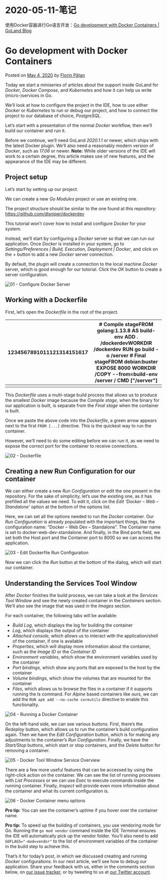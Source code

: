 # 2020-05-11-笔记

使用Docker容器进行Go语言开发：[Go development with Docker Containers | GoLand Blog](https://blog.jetbrains.com/go/2020/05/04/go-development-with-docker-containers/)

# Go development with Docker Containers

Posted on [May 4, 2020](https://blog.jetbrains.com/go/2020/05/04/go-development-with-docker-containers/) *by* [Florin Pățan](https://blog.jetbrains.com/go/author/florin-patanjetbrains-com/)

Today we start a miniseries of articles about the support inside GoLand for *Docker*, *Docker Compose*, and *Kubernetes* and how it can help us write (micro-)services in Go.

We’ll look at how to configure the project in the IDE, how to use either *Docker* or *Kubernetes* to run or debug our project, and how to connect the project to our database of choice, *PostgreSQL.*

Let’s start with a presentation of the normal *Docker* workflow, then we’ll build our container and run it.



Before we continue, we’ll need GoLand *2020.1.1* or newer, which ships with the latest Docker plugin. We’ll also need a reasonably modern version of *Docker*, such as *17.06* or newer.
**Note:** While older versions of the IDE will work to a certain degree, this article makes use of new features, and the appearance of the IDE may be different.

## Project setup

Let’s start by setting up our project.

We can create a new *Go Modules* project or use an existing one.

The project structure should be similar to the one found at this repository: https://github.com/dlsniper/dockerdev

This tutorial won’t cover how to install and configure *Docker* for your system.

Instead, we’ll start by configuring a *Docker* server so that we can run our application. Once *Docker* is installed in your system, go to *Settings/Preferences | Build, Execution, Deployment | Docker*, and click on the *+* button to add a new *Docker* server connection.

By default, the plugin will create a connection to the local machine *Docker* server, which is good enough for our tutorial. Click the *OK* button to create a server configuration.



![01 - Configure Docker Server](2020-05-11-笔记/01-Configure-Docker-Server.png)



## Working with a Dockerfile

First, let’s open the *Dockerfile* in the root of the project.

| 1234567891011121314151617 | # Compile stageFROM golang:1.13.8 **AS** build-env ADD . /dockerdevWORKDIR /dockerdev RUN go build -o /server # Final stageFROM debian:buster EXPOSE 8000 WORKDIR /COPY --from=build-env /server / CMD ["/server"] |
| ------------------------- | ------------------------------------------------------------ |
|                           |                                                              |

This *Dockerfile* uses a multi-stage build process that allows us to produce the smallest *Docker* image because the *Compile stage*, when the binary for our application is built, is separate from the *Final stage* when the container is built.

Once we paste the above code into the *Dockerfile*, a green arrow appears next to the first `FROM [...]` directive. This is the quickest way to run the container.

However, we’ll need to do some editing before we can run it, as we need to expose the correct port for the container to receive connections.

![02 - Dockerfile](https://d3nmt5vlzunoa1.cloudfront.net/go/files/2020/05/02-Dockerfile.png)

## Creating a new Run Configuration for our container

We can either create a new *Run Configuration* or edit the one present in the repository. For the sake of simplicity, let’s use the existing one, as it has prefilled all the values we need. To edit it, click on the *Edit ‘Docker – Web – Standalone’* option at the bottom of the options list.

Here, we can set all the options needed to run the *Docker* container. Our *Run Configuration* is already populated with the important things, like the configuration name: “Docker – Web Dev – Standalone”. The Container name is set to docker-web-dev-standalone. And finally, in the Bind ports field, we set both the Host port and the Container port to 8000 so we can access the application.



![03 - Edit Dockerfile Run Configuration](2020-05-11-笔记/03-Edit-Dockerfile-Run-Configuration.png)



Now we can click the *Run* button at the bottom of the dialog, which will start our container.

## Understanding the Services Tool Window

After *Docker* finishes the build process, we can take a look at the *Services Tool Window* and see the newly created container in the *Containers* section. We’ll also see the image that was used in the *Images* section.

For each container, the following tabs will be available:

- *Build Log*, which displays the log for building the container
- *Log*, which displays the output of the container
- *Attached console*, which allows us to interact with the application/shell of the container, if one is available
- *Properties*, which will display more information about the container, such as the *Image ID* or the *Container ID*
- *Environment variables*, which show the environment variables used by the container
- *Port bindings*, which show any ports that are exposed to the host by the container
- *Volume bindings*, which show the volumes that are mounted for the container
- *Files*, which allows us to browse the files in a container if it supports running the ls command. For *Alpine* based containers like ours, we can add the `RUN apk add --no-cache coreutils` directive to enable this functionality.



![04 - Running a Docker Container](2020-05-11-笔记/04-Running-a-Docker-Container.png)



On the left-hand side, we can see various buttons. First, there’s the *Redeploy* button, which allows us to run the container’s build configuration again.
Then we have the *Edit Configuration* button, which is for making any adjustments to the container’s *Run Configuration*.
Finally, we have the *Start/Stop* buttons, which start or stop containers, and the *Delete* button for removing a container.



![05 - Docker Tool Window Service Overview](2020-05-11-笔记/05-Docker-Tool-Window-Service-Overview.png)



There are a few more useful features that can be accessed by using the right-click action on the container. We can see the list of running processes with *List Processes* or we can use *Exec* to execute commands inside the running container. Finally, *Inspect* will provide even more information about the container and what its current configuration is.



![06 - Docker Container menu options](2020-05-11-笔记/06-Docker-Container-menu-options.png)



**Pro tip:** You can see the container’s uptime if you hover over the container name.

**Pro tip:** To speed up the building of containers, you use vendoring mode for Go. Running the `go mod vendor` command inside the IDE *Terminal* ensures the IDE will automatically pick up the vendor folder. You’ll also need to add `GOFLAGS="-mod=vendor"` to the list of environment variables of the container in the build step to achieve this.

That’s it for today’s post, in which we discussed creating and running *Docker* configurations.
In our next article, we’ll see how to debug our application.
Share your feedback with us, either in the comments section below, on [our issue tracker](https://youtrack.jetbrains.com/issues/Go), or by tweeting to us at [our Twitter account](https://twitter.com/GoLandIDE).